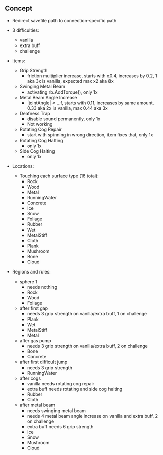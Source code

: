 ## Concept

- Redirect savefile path to connection-specific path

- 3 difficulties:
  - vanilla
  - extra buff
  - challenge

- Items:
  - Grip Strength 
    - friction multiplier increase, starts with x0.4, increases by 0.2, 1 aka 3x is vanilla, expected max x2 aka 8x
  - Swinging Metal Beam 
    - activating rb.AddTorque(), only 1x
  - Metal Beam Angle Increase 
    - |jointAngle| < ...f, starts with 0.11, increases by same amount, 0.33 aka 2x is vanilla, max 0.44 aka 3x
  - Deafness Trap 
    - disable sound permanently, only 1x
    - Not working
  - Rotating Cog Repair 
    - start with spinning in wrong direction, item fixes that, only 1x
  - Rotating Cog Halting 
    - only 1x
  - Side Cog Halting 
    - only 1x

- Locations:
  - Touching each surface type (16 total):
    - Rock
    - Wood
    - Metal
    - RunningWater
    - Concrete
    - Ice
    - Snow
    - Foliage
    - Rubber
    - Wet
    - MetalStiff
    - Cloth
    - Plank
    - Mushroom
    - Bone
    - Cloud

- Regions and rules:
  - sphere 1
    - needs nothing
    - Rock
    - Wood
    - Foliage
  - after first gap
    - needs 3 grip strength on vanilla/extra buff, 1 on challenge
    - Plank
    - Wet
    - MetalStiff
    - Metal
  - after gas pump
    - needs 3 grip strength on vanilla/extra buff, 2 on challenge
    - Bone
    - Concrete
  - after first difficult jump
    - needs 3 grip strength
    - RunningWater
  - after cogs
    - vanilla needs rotating cog repair
    - extra buff needs rotating and side cog halting
    - Rubber
    - Cloth
  - after metal beam
    - needs swinging metal beam
    - needs 4 metal beam angle increase on vanilla and extra buff, 2 on challenge
    - extra buff needs 6 grip strength
    - Ice
    - Snow
    - Mushroom
    - Cloud
